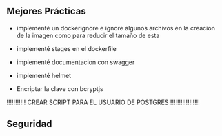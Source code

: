 ## Mejores Prácticas

- implementé un dockerignore e ignore algunos archivos en la creacion de la imagen como para reducir el tamaño de esta

- implementé stages en el dockerfile

- implementé documentacion con swagger

- implementé helmet

- Encriptar la clave con bcryptjs


!!!!!!!!!!! CREAR SCRIPT PARA EL USUARIO DE POSTGRES !!!!!!!!!!!!!!!!!

## Seguridad
